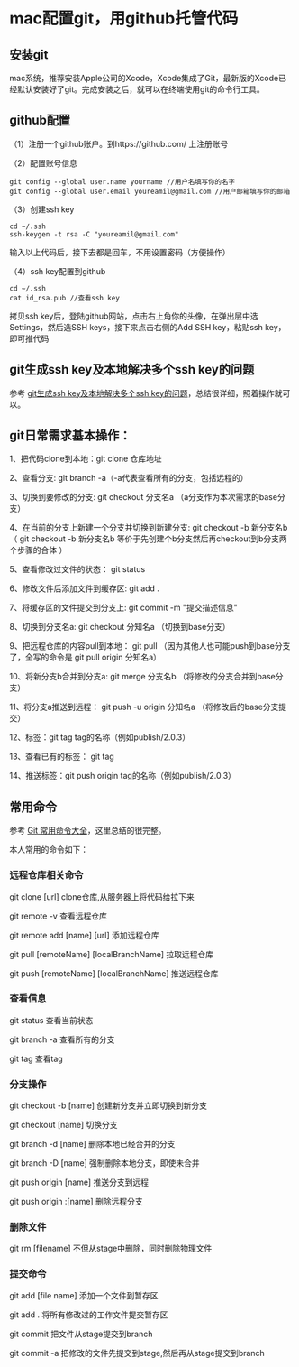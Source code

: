 # mac配置git，用github托管代码

## 安装git

mac系统，推荐安装Apple公司的Xcode，Xcode集成了Git，最新版的Xcode已经默认安装好了git。完成安装之后，就可以在终端使用git的命令行工具。

## github配置
（1）注册一个github账户。到https://github.com/ 上注册账号

（2）配置账号信息

````
git config --global user.name yourname //用户名填写你的名字
git config --global user.email youreamil@gmail.com //用户邮箱填写你的邮箱

````
（3）创建ssh key

````
cd ~/.ssh
ssh-keygen -t rsa -C "youreamil@gmail.com"

````
输入以上代码后，接下去都是回车，不用设置密码（方便操作）

（4）ssh key配置到github

````
cd ~/.ssh
cat id_rsa.pub //查看ssh key

````
拷贝ssh key后，登陆github网站，点击右上角你的头像，在弹出层中选Settings，然后选SSH keys，接下来点击右侧的Add SSH key，粘贴ssh key，即可推代码

## git生成ssh key及本地解决多个ssh key的问题

参考 [git生成ssh key及本地解决多个ssh key的问题](http://riny.net/2014/git-ssh-key/)，总结很详细，照着操作就可以。

## git日常需求基本操作：

1、把代码clone到本地：git clone 仓库地址

2、查看分支:  git branch -a（-a代表查看所有的分支，包括远程的）

3、切换到要修改的分支: git checkout 分支名a （a分支作为本次需求的base分支）

4、在当前的分支上新建一个分支并切换到新建分支:  git checkout -b 新分支名b （ git checkout -b 新分支名b 等价于先创建个b分支然后再checkout到b分支两个步骤的合体 ）

5、查看修改过文件的状态： git status

6、修改文件后添加文件到缓存区:  git add .

7、将缓存区的文件提交到分支上:  git commit -m "提交描述信息"

8、切换到分支名a:  git checkout 分知名a （切换到base分支）

9、把远程仓库的内容pull到本地： git pull （因为其他人也可能push到base分支了，全写的命令是 git pull origin 分知名a）

10、将新分支b合并到分支a:  git merge 分支名b （将修改的分支合并到base分支）

11、将分支a推送到远程： git  push -u origin 分知名a （将修改后的base分支提交）

12、标签：git tag tag的名称（例如publish/2.0.3）

13、查看已有的标签： git tag

14、推送标签：git push origin tag的名称（例如publish/2.0.3）


## 常用命令
参考 [Git 常用命令大全](http://blog.csdn.net/dengsilinming/article/details/8000622)，这里总结的很完整。


本人常用的命令如下：
### 远程仓库相关命令
git clone [url]   clone仓库,从服务器上将代码给拉下来

git remote -v  查看远程仓库

git remote add [name] [url] 添加远程仓库

git pull [remoteName] [localBranchName] 拉取远程仓库

git push [remoteName] [localBranchName]  推送远程仓库

### 查看信息
git status 查看当前状态

git branch -a 查看所有的分支

git tag 查看tag

### 分支操作

git checkout -b [name]  创建新分支并立即切换到新分支

git checkout [name]  切换分支

git branch -d [name] 删除本地已经合并的分支

git branch -D [name] 强制删除本地分支，即使未合并

git push origin [name]   推送分支到远程

git push origin :[name] 删除远程分支

### 删除文件

git rm [filename] 不但从stage中删除，同时删除物理文件

### 提交命令

git add [file name] 添加一个文件到暂存区

git add .  将所有修改过的工作文件提交暂存区

git commit 把文件从stage提交到branch

git commit -a 把修改的文件先提交到stage,然后再从stage提交到branch






